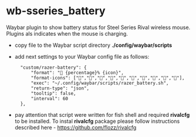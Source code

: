# wb-sseries_battery
Waybar plugin to show battery status for Steel Series Rival wireless mouse. Plugins als indicates when the mouse is charging.

+ copy file to the Waybar script directory **./config/waybar/scripts**
+ add next settings to your Waybar config file as follows:

        "custom/razer-battery": {
            "format": "󰌌 {percentage}% {icon}",
            "format-icons": ["󰁺","󰁻","󰁼","󰁽","󰁾","󰁿","󰂀","󰂁","󰂂","󰁹"],
            "exec": "~/.config/waybar/scripts/razer_battery.sh",
            "return-type": "json",
            "tooltip": false,
            "interval": 60
        },

+ pay attention that script were written for fish shell and required **rivalcfg** to be installed. To instal **rivalcfg** package please follow instructions described here - https://github.com/flozz/rivalcfg
